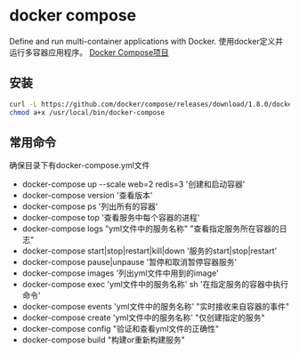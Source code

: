 docker compose
==============

Define and run multi-container applications with Docker.
使用docker定义并运行多容器应用程序。
[Docker Compose项目](https://github.com/docker/compose)

## 安装
```bash
curl -L https://github.com/docker/compose/releases/download/1.8.0/docker-compose-`uname -s`-`uname -m` > /usr/local/bin/docker-compose
chmod a+x /usr/local/bin/docker-compose
```

## 常用命令
确保目录下有docker-compose.yml文件

* docker-compose up --scale web=2 redis=3 '创建和启动容器'
* docker-compose version '查看版本'
* docker-compose ps '列出所有的容器'
* docker-compose top '查看服务中每个容器的进程'
* docker-compose logs "yml文件中的服务名称"  "查看指定服务所在容器的日志"
* docker-compose start|stop|restart|kill|down '服务的start|stop|restart'
* docker-compose pause|unpause '暂停和取消暂停容器服务'
* docker-compose images '列出yml文件中用到的image'
* docker-compose exec 'yml文件中的服务名称' sh '在指定服务的容器中执行命令'
* docker-compose events 'yml文件中的服务名称' "实时接收来自容器的事件"
* docker-compose create 'yml文件中的服务名称' "仅创建指定的服务"
* docker-compose config "验证和查看yml文件的正确性"
* docker-compose build "构建or重新构建服务"
